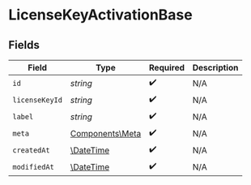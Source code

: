 # LicenseKeyActivationBase


## Fields

| Field                                                         | Type                                                          | Required                                                      | Description                                                   |
| ------------------------------------------------------------- | ------------------------------------------------------------- | ------------------------------------------------------------- | ------------------------------------------------------------- |
| `id`                                                          | *string*                                                      | :heavy_check_mark:                                            | N/A                                                           |
| `licenseKeyId`                                                | *string*                                                      | :heavy_check_mark:                                            | N/A                                                           |
| `label`                                                       | *string*                                                      | :heavy_check_mark:                                            | N/A                                                           |
| `meta`                                                        | [Components\Meta](../../Models/Components/Meta.md)            | :heavy_check_mark:                                            | N/A                                                           |
| `createdAt`                                                   | [\DateTime](https://www.php.net/manual/en/class.datetime.php) | :heavy_check_mark:                                            | N/A                                                           |
| `modifiedAt`                                                  | [\DateTime](https://www.php.net/manual/en/class.datetime.php) | :heavy_check_mark:                                            | N/A                                                           |